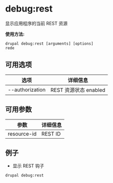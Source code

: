 # debug:rest
显示应用程序的当前 REST 资源

**使用方法:**
```
drupal debug:rest [arguments] [options]
rede
```

## 可用选项
选项 | 详细信息
-------|-------------
--authorization | REST 资源状态 enabled | disabled

## 可用参数
参数 | 详细信息
---------|-------------
resource-id | REST ID

## 例子
* 显示 REST 钩子
```
drupal debug:rest
```
